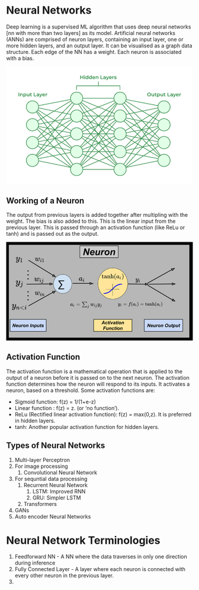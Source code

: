 # Neural Networks
Deep learning is a supervised ML algorithm that uses deep neural networks [nn with more than two layers] as its model. Artificial neural networks (ANNs) are comprised of neuron layers, containing an input layer, one or more hidden layers, and an output layer. It can be visualised as a graph data structure. Each edge of the NN has a weight. Each neuron is associated with a bias. 

![Alt text](image-3.png)

## Working of a Neuron
The output from previous layers is added together after multipling with the weight. The bias is also added to this. This is the linear input from the previous layer. This is passed through an activation function (like ReLu or tanh) and is passed out as the output.

![Alt text](image-1.png)

## Activation Function
The activation function is a mathematical operation that is applied to the output of a neuron before it is passed on to the next neuron. 
The activation function determines how the neuron will respond to its inputs. It activates a neuron, based on a threshold. Some activation functions are:
 - Sigmoid function: f(z) = 1/(1+e-z)
 - Linear function : f(z) = z. (or ‘no function’).
 - ReLu (Rectified linear activation function): f(z) = max(0,z). It is preferred in hidden layers.
 - tanh: Another popular activation function for hidden layers.

## Types of Neural Networks
1. Multi-layer Perceptron
2. For image processing
   1. Convolutional Neural Network
3. For sequntial data processing
   1. Recurrent Neural Network
      1. LSTM: Improved RNN
      2. GRU: Simpler LSTM
   2. Transformers
4. GANs
5. Auto encoder Neural Networks

# Neural Network Terminologies

1. Feedforward NN - A NN where the data traverses in only one direction during inference
2. Fully Connected Layer - A layer where each neuron is connected with every other neuron in the previous layer.
3. 


